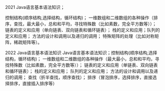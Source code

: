 

2021 Java语言基本语法知识；

控制结构(顺序结构,选择结构，循环结构)；
一维数组和二维数组的各种操作（排序，查找，最大最小，总和和平均，寻找特殊数（比如素数，完全平方数等））；
链表的定义和应用（单向链表、双向链表和循环链表）；
栈的定义和应用；队列的定义和应用；
方法的设计和调用以及递归的调用；
特殊矩阵的处理（比如对称矩阵，稀疏矩阵等）。


2022 Java语言基本语法知识
Java语言基本语法知识；控制结构(顺序结构,选择结构，循环结构)；
一维数组和二维数组的各种操作（最大最小，总和和平均，寻找特殊数（比如素数，完全平方数等））；
链表的定义和应用（单链表、双向链表和循环链表）；
栈的定义和应用；
队列的定义和应用；
方法的设计和调用以及递归的调用；
查找（折半查找，顺序查找）；
排序（冒泡排序，选择排序，直接选择排序，直接插入排序等）